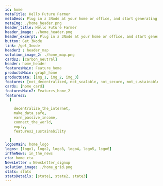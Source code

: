 ```yaml
---
id: home
metaTitle: Hello Future Farmer
metaDesc: Plug in a 3Node at your home or office, and start generating income by selling peer-to-peer storage and compute capacity to the world
metaImg: ./home_header.png
header_title: Hello Future Farmer
header_image: ./home_header.png
header_excerpt: Plug in a 3Node at your home or office, and start generating income by selling peer-to-peer storage and compute capacity to the world
button: Get 3Node
link: /get_3node
header2 : header_map
solution_image_2: ./home_map.png
cards2: [carbon_neutral]
header: home_header
featuresMain: Feature_home
productsMain: graph_home
productData: [img_1, img_2, img_3]
features: [not_decentralized, not_scalable, not_secure, not_sustainable]
cards: [home_card]
featuresMain2: Features_home_2
features2:
  [

    decentralize_the_internet,
    make_data_safe,
    earn_passive_income,
    connect_the_world,
    empty,
    features2_sustainability

  ]
logosMain: home_logo
logos: [logo1, logo2, logo3, logo4, logo5, logo6]
inTheNews: in_the_news
cta: home_cta
NewsLetter : NewsLetter_signup
solution_image: ./home_grid.png
stats: stats
statsDetails: [state1, state2, state3]
---
```


<!-- logos: [logo1, logo2, logo3, logo4, logo5, logo6] -->
<!-- signup: home_signup -->

<!-- Join the movement by connecting the 3Node to the most advanced peer-to-peer grid on the planet. -->
